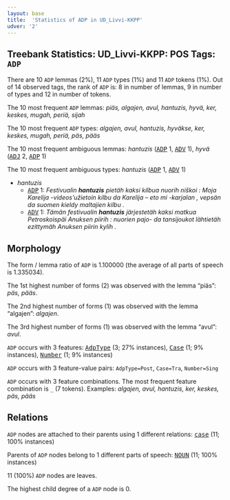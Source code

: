 ```yaml
---
layout: base
title:  'Statistics of ADP in UD_Livvi-KKPP'
udver: '2'
---
```


## Treebank Statistics: UD_Livvi-KKPP: POS Tags: `ADP`

There are 10 `ADP` lemmas (2%), 11 `ADP` types (1%) and 11 `ADP` tokens (1%).
Out of 14 observed tags, the rank of `ADP` is: 8 in number of lemmas, 9 in number of types and 12 in number of tokens.

The 10 most frequent `ADP` lemmas: <em>piäs, algajen, avul, hantuzis, hyvä, ker, keskes, mugah, periä, sijah</em>

The 10 most frequent `ADP` types:  <em>algajen, avul, hantuzis, hyväkse, ker, keskes, mugah, periä, päs, pääs</em>

The 10 most frequent ambiguous lemmas: <em>hantuzis</em> (<tt><a href="olo_kkpp-pos-ADP.html">ADP</a></tt> 1, <tt><a href="olo_kkpp-pos-ADV.html">ADV</a></tt> 1), <em>hyvä</em> (<tt><a href="olo_kkpp-pos-ADJ.html">ADJ</a></tt> 2, <tt><a href="olo_kkpp-pos-ADP.html">ADP</a></tt> 1)

The 10 most frequent ambiguous types:  <em>hantuzis</em> (<tt><a href="olo_kkpp-pos-ADP.html">ADP</a></tt> 1, <tt><a href="olo_kkpp-pos-ADV.html">ADV</a></tt> 1)


* <em>hantuzis</em>
  * <tt><a href="olo_kkpp-pos-ADP.html">ADP</a></tt> 1: <em>Festivualin <b>hantuzis</b> pietäh kaksi kilbua nuorih niškoi : Moja Karelija -videos’užietoin kilbu da Karelija – eto mi -karjalan , vepsän da suomen kieldy maltajien kilbu .</em>
  * <tt><a href="olo_kkpp-pos-ADV.html">ADV</a></tt> 1: <em>Tämän festivualin <b>hantuzis</b> järjestetäh kaksi matkua Petroskoispäi Anuksen piirih : nuorien pajo- da tansijoukot lähtietäh ezittymäh Anuksen piirin kylih .</em>

## Morphology

The form / lemma ratio of `ADP` is 1.100000 (the average of all parts of speech is 1.335034).

The 1st highest number of forms (2) was observed with the lemma “piäs”: <em>päs, pääs</em>.

The 2nd highest number of forms (1) was observed with the lemma “algajen”: <em>algajen</em>.

The 3rd highest number of forms (1) was observed with the lemma “avul”: <em>avul</em>.

`ADP` occurs with 3 features: <tt><a href="olo_kkpp-feat-AdpType.html">AdpType</a></tt> (3; 27% instances), <tt><a href="olo_kkpp-feat-Case.html">Case</a></tt> (1; 9% instances), <tt><a href="olo_kkpp-feat-Number.html">Number</a></tt> (1; 9% instances)

`ADP` occurs with 3 feature-value pairs: `AdpType=Post`, `Case=Tra`, `Number=Sing`

`ADP` occurs with 3 feature combinations.
The most frequent feature combination is `_` (7 tokens).
Examples: <em>algajen, avul, hantuzis, ker, keskes, päs, pääs</em>


## Relations

`ADP` nodes are attached to their parents using 1 different relations: <tt><a href="olo_kkpp-dep-case.html">case</a></tt> (11; 100% instances)

Parents of `ADP` nodes belong to 1 different parts of speech: <tt><a href="olo_kkpp-pos-NOUN.html">NOUN</a></tt> (11; 100% instances)

11 (100%) `ADP` nodes are leaves.

The highest child degree of a `ADP` node is 0.

